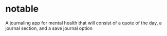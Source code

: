 # notable
A journaling app for mental health that will consist of a quote of the day, a journal section, and a save journal option
